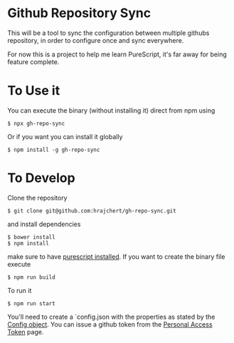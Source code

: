 # Github Repository Sync
This will be a tool to sync the configuration between multiple githubs repository, in order to configure once and sync everywhere.

For now this is a project to help me learn PureScript, it's far away for being feature complete.

# To Use it
You can execute the binary (without installing it) direct from npm using

    $ npx gh-repo-sync

Or if you want you can install it globally

    $ npm install -g gh-repo-sync


# To Develop
Clone the repository

    $ git clone git@github.com:hrajchert/gh-repo-sync.git

and install dependencies

    $ bower install
    $ npm install

make sure to have [purescript installed](https://github.com/purescript/documentation/blob/master/guides/Getting-Started.md). If you want to create the binary file execute

    $ npm run build

To run it

    $ npm run start



You'll need to create a `config.json with the properties as stated by the [Config object](src/Main.purs#L18). You can issue a github token from the [Personal Access Token](https://github.com/settings/tokens/new) page.


